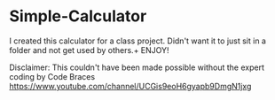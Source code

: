 # Simple-Calculator
I created this calculator for a class project. Didn't want it to just sit in a folder and not get used by others.+
ENJOY!

Disclaimer: This couldn't have been made possible without the expert coding by Code Braces https://www.youtube.com/channel/UCGis9eoH6gyapb9DmgN1jxg  
